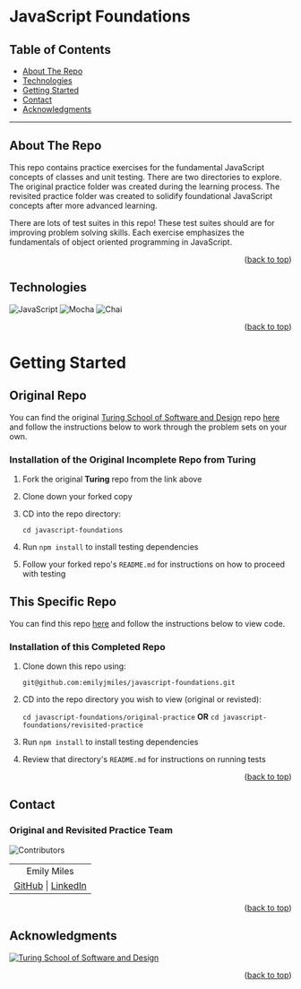 <a name="readme-top"></a>

# JavaScript Foundations

## Table of Contents

- [About The Repo](#about-the-repo)
- [Technologies](#technologies)
- [Getting Started](#getting-started)
- [Contact](#contact)
- [Acknowledgments](#acknowledgments)

---

<!-- ABOUT THE REPO -->

## About The Repo

This repo contains practice exercises for the fundamental JavaScript concepts of classes and unit testing. There are two directories to explore. The original practice folder was created during the learning process. The revisited practice folder was created to solidify foundational JavaScript concepts after more advanced learning. 

There are lots of test suites in this repo! These test suites should are for improving problem solving skills. Each exercise emphasizes the fundamentals of object oriented programming in JavaScript.

<p align="right">(<a href="#readme-top">back to top</a>)</p>

<!-- TECHNOLOGIES -->

## Technologies

![JavaScript](https://img.shields.io/badge/javascript-%23323330.svg?style=for-the-badge&logo=javascript&logoColor=%23F7DF1E)
![Mocha](https://img.shields.io/badge/-mocha-%238D6748?style=for-the-badge&logo=mocha&logoColor=white)
![Chai](https://img.shields.io/badge/chai-A30701?style=for-the-badge&logo=chai&logoColor=white)

<p align="right">(<a href="#readme-top">back to top</a>)</p>

<!-- GETTING STARTED -->

# Getting Started

## Original Repo

You can find the original [Turing School of Software and Design](https://turing.edu/) repo [here](https://github.com/turingschool-examples/javascript-foundations) and follow the instructions below to work through the problem sets on your own.

### Installation of the Original Incomplete Repo from **Turing**

1. Fork the original **Turing** repo from the link above

2. Clone down your forked copy

3. CD into the repo directory:

   `cd javascript-foundations`

4. Run `npm install` to install testing dependencies

5. Follow your forked repo's `README.md` for instructions on how to proceed with testing 

## This Specific Repo

You can find this repo [here](https://github.com/emilyjmiles/jsFun) and follow the instructions below to view code.

### Installation of this Completed Repo

1. Clone down this repo using:

   `git@github.com:emilyjmiles/javascript-foundations.git`
   
2. CD into the repo directory you wish to view (original or revisted):

   `cd javascript-foundations/original-practice`  **OR**  `cd javascript-foundations/revisited-practice`
   
3. Run `npm install` to install testing dependencies

4. Review that directory's `README.md` for instructions on running tests

<p align="right">(<a href="#readme-top">back to top</a>)</p>

<!-- CONTACT -->

## Contact

### Original and Revisited Practice Team

![Contributors][contributors-shield]

<table align="center">
  <tr>
    <td align="center"> Emily Miles </td>
  </tr>
  <td align="center"> <a href="https://github.com/emilyjmiles">GitHub</a> | <a href="https://www.linkedin.com/in/emilyjmiles/">LinkedIn</a> </tr>
</table>

<p align="right">(<a href="#readme-top">back to top</a>)</p>

<!-- ACKNOWLEDGMENTS -->

## Acknowledgments

[![Turing School of Software and Design](https://img.shields.io/badge/Turing_School-030303?style=for-the-badge)](https://turing.edu/)

<p align="right">(<a href="#readme-top">back to top</a>)</p>

<!-- MARKDOWN LINKS & IMAGES -->
<!-- https://www.markdownguide.org/basic-syntax/#reference-style-links -->

[contributors-shield]: https://img.shields.io/badge/Contributors-1-2ea44f?style=for-the-badge
